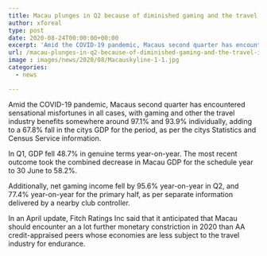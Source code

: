 ```yaml
---
title: Macau plunges in Q2 because of diminished gaming and the travel industry
author: xforeal 
type: post
date: 2020-08-24T00:00:00+00:00
excerpt: 'Amid the COVID-19 pandemic, Macaus second quarter has encountered emotional misfortunes no matter how you look at it, with gaming and other the travel industry benefits somewhere around 97 '
url: /macau-plunges-in-q2-because-of-diminished-gaming-and-the-travel-industry/
image : images/news/2020/08/Macauskyline-1-1.jpg
categories:
  - news

---
```

Amid the COVID-19 pandemic, Macaus second quarter has encountered sensational misfortunes in all cases, with gaming and other the travel industry benefits somewhere around 97.1&percnt; and 93.9&percnt; individually, adding to a 67.8&percnt; fall in the citys GDP for the period, as per the citys Statistics and Census Service information. 

In Q1, GDP fell 48.7&percnt; in genuine terms year-on-year. The most recent outcome took the combined decrease in Macau GDP for the schedule year to 30 June to 58.2&percnt;. 

Additionally, net gaming income fell by 95.6&percnt; year-on-year in Q2, and 77.4&percnt; year-on-year for the primary half, as per separate information delivered by a nearby club controller. 

In an April update, Fitch Ratings Inc said that it anticipated that Macau should encounter an a lot further monetary constriction in 2020 than AA credit-appraised peers whose economies are less subject to the travel industry for endurance.
